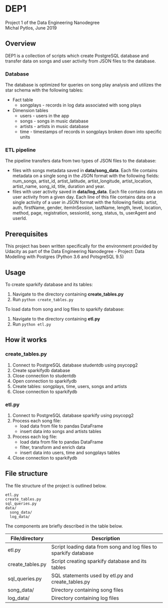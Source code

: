 # DEP1
Project 1 of the Data Engineering Nanodegree <br>
Michal Pytlos, June 2019

## Overview
DEP1 is a collection of scripts which create PostgreSQL database and transfer data on songs and user activity from JSON files to the database.

### Database
The database is optimized for queries on song play analysis and utilizes the star schema with the following tables:
* Fact table
    * songplays - records in log data associated with song plays
* Dimension tables
    * users - users in the app
    * songs - songs in music database
    * artists - artists in music database
    * time - timestamps of records in songplays broken down into specific units

### ETL pipeline
The pipeline transfers data from two types of JSON files to the database: 
* files with songs metadata saved in **data/song_data**. Each file contains metadata on a single song in the JSON format with the following fields: num_songs, artist_id, artist_latitude, artist_longitude, artist_location, artist_name, song_id, title, duration and year. 
* files with user activity saved in **data/log_data**. Each file contains data on user activity from a given day. Each line of this file contains data on a single activity of a user in JSON format with the following fields: artist, auth, firstName, gender, itemInSession, lastName, length, level, location, method, page, registration, sessionId, song, status, ts, userAgent and userId.

## Prerequisites
This project has been written specifically for the environment provided by Udacity as part of the Data Engineering Nanodegree - Project: Data Modelling with Postgres (Python 3.6 and PotsgreSQL 9.5)

## Usage
To create sparkify database and its tables:
1. Navigate to the directory containing **create_tables.py**
2. Run `python create_tables.py`

To load data from song and log files to sparkify database:
1. Navigate to the directory containing **etl.py**
2. Run `python etl.py`

## How it works
### create_tables.py
1. Connect to PostgreSQL database studentdb using psycopg2
2. Create sparkifydb database
3. Close connection to studentdb
4. Open connection to sparkifydb
5. Create tables: songplays, time, users, songs and artists
6. Close connection to sparkifydb

### etl.py
1. Connect to PostgreSQL database sparkify using psycopg2
2. Process each song file:
    * load data from file to pandas DataFrame
    * insert data into songs and artists tables
3. Process each log file:
    * load data from file to pandas DataFrame
    * filter, transform and enrich data
    * insert data into users, time and songplays tables
4. Close connection to sparkifydb

## File structure
The file structure of the project is outlined below.
```
etl.py
create_tables.py
sql_queries.py
data/
  song_data/
  log_data/
```
The components are briefly described in the table below.

| File/directory   | Description               |
| -----------------| --------------------------|
| etl.py           | Script loading data from song and log files to sparkify database |
| create_tables.py | Script creating sparkify database and its tables |
| sql_queries.py   | SQL statements used by etl.py and create_tables.py |
| song_data/       | Directory containing song files |
| log_data/        | Directory containing log files |
